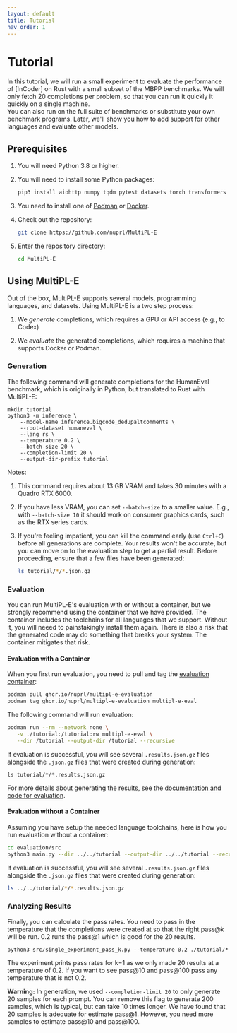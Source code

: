 ```yaml
---
layout: default
title: Tutorial
nav_order: 1
---
```


# Tutorial

In this tutorial, we will run a small experiment to evaluate the performance of
[InCoder] on Rust with a small subset of the MBPP benchmarks. 
We will only fetch 20 completions per problem, so that you
can run it quickly it quickly on a single machine.  
You can also run on the full suite of benchmarks or substitute your own
benchmark programs. Later, we'll show you how to add support for other languages
and evaluate other models.

## Prerequisites

1. You will need Python 3.8 or higher.

2. You will need to install some Python packages:

    ```bash
    pip3 install aiohttp numpy tqdm pytest datasets torch transformers
    ```

3. You need to install one of [Podman] or [Docker].

3. Check out the repository:    

   ```bash
   git clone https://github.com/nuprl/MultiPL-E
   ```

4. Enter the repository directory:

   ```bash
   cd MultiPL-E
   ```

## Using MultiPL-E

Out of the box, MultiPL-E supports several models, programming languages, 
and datasets.  Using MultiPL-E is a two step process:

1. We *generate* completions, which requires a GPU or API access (e.g., to Codex)

2. We *evaluate* the generated completions, which requires a machine that
   supports Docker or Podman.

### Generation

The following command will generate completions for the HumanEval benchmark,
which is originally in Python, but translated to Rust with MultiPL-E:

```
mkdir tutorial
python3 -m inference \
    --model-name inference.bigcode_dedupaltcomments \
    --root-dataset humaneval \
    --lang rs \
    --temperature 0.2 \
    --batch-size 20 \
    --completion-limit 20 \
    --output-dir-prefix tutorial
```

Notes:

1. This command requires about 13 GB VRAM and takes 30 minutes with a Quadro RTX 
   6000.
2. If you have less VRAM, you can set `--batch-size` to a smaller value.
   E.g., with `--batch-size 10` it should work on consumer graphics cards,
   such as the RTX series cards.
3. If you're feeling impatient, you can kill the command early (use `Ctrl+C`)
   before all generations are complete. Your results won't be accurate,
   but you can move on to the evaluation step to get a partial result. Before
   proceeding, ensure that a few files have been generated:

   ```bash
   ls tutorial/*/*.json.gz
   ```

### Evaluation

You can run MultiPL-E's evaluation with or without a container, but we strongly
recommend using the container that we have provided. The container includes the toolchains
for all languages that we support. Without it, you will neeed to painstakingly install them
again. There is also a risk that the generated code may do something that breaks your system.
The container mitigates that risk.

#### Evaluation with a Container

When you first run evaluation, you need to pull and tag the [evaluation container](https://github.com/nuprl/MultiPL-E/pkgs/container/multipl-e-evaluation):


```bash
podman pull ghcr.io/nuprl/multipl-e-evaluation
podman tag ghcr.io/nuprl/multipl-e-evaluation multipl-e-eval
```

The following command will run evaluation:

```bash
podman run --rm --network none \
   -v ./tutorial:/tutorial:rw multipl-e-eval \
   --dir /tutorial --output-dir /tutorial --recursive
```

If evaluation is successful, you will see several `.results.json.gz` files
alongside the `.json.gz` files that were created during generation:

```
ls tutorial/*/*.results.json.gz
```

For more details about generating the results, see the [documentation and code for evaluation](https://github.com/nuprl/MultiPL-E/tree/main/evaluation).


#### Evaluation without a Container

Assuming you have setup the needed language toolchains, here is how you
run evaluation without a container:

```bash
cd evaluation/src
python3 main.py --dir ../../tutorial --output-dir ../../tutorial --recursive
```

If evaluation is successful, you will see several `.results.json.gz` files
alongside the `.json.gz` files that were created during generation:

```bash
ls ../../tutorial/*/*.results.json.gz
```

### Analyzing Results

Finally, you can calculate the pass rates. You need to pass in the temperature that 
the completions were created at so that the right pass@k will be run. 0.2 runs the pass@1
which is good for the 20 results.

```
python3 src/single_experiment_pass_k.py --temperature 0.2 ./tutorial/*
```

The experiment prints pass rates for k=1 as we only made 20 results at a temperature of 0.2. 
If you want to see pass@10 and pass@100 pass any temperature that is not 0.2.

**Warning:** In generation, we used `--completion-limit 20` to only generate
20 samples for each prompt. You can remove this flag to generate 200 samples,
which is typical, but can take 10 times longer. We have found that 20 samples
is adequate for estimate pass@1. However, you need more samples to estimate
pass@10 and pass@100.

[Conda]: https://conda.io/
[Codex beta]: https://openai.com/blog/openai-codex/
[Podman]: https://podman.io/
[Docker]: https://www.docker.com/
